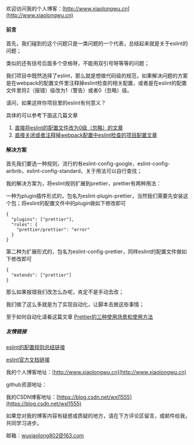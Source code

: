 欢迎访问我的个人博客：[http://www.xiaolongwu.cn](http://www.xiaolongwu.cn)

#### 前言
首先，我们碰到的这个问题只是一类问题的一个代表，总结起来就是关于eslint的问题；

类似的还有括号后面多个空格呀，不能用双引号呀等等的问题；

我们项目中既然选择了eslint，那么就是想做代码级的规范，如果解决问题的方案是在webpack的配置文件里注释掉eslint检查的相关配置，或者是在eslint的配置文件里将2（报错）级改为1（警告）或者0（忽略）级。

请问，如果这样你项目里的eslint有何意义？

具体的可以参考下面这几篇文章


1. [直接将eslint的配置文件改为0级（忽略）的文章](https://blog.csdn.net/openglnewbee/article/details/79852645)
2. [直接关闭或者注释掉webpack配置中eslint检查的项目配置文章](https://blog.csdn.net/u010429286/article/details/80108593)

#### 解决方案
首先我们要选一种规则，流行的有eslint-config-google，eslint-config-airbnb，eslint-config-standard，关于用法可以自行查找；

我的解决方案为，将eslint规则扩展到prettier，prettier有两种用法：

一种为plugin插件形式的，包名为eslint-plugin-prettier，当然我们需要先安装这个包；将eslint的配置文件中的plugin做如下修改即可

```
{
  "plugins": ["prettier"],
  "rules": {
    "prettier/prettier": "error"
  }
}
```

第二种为扩展形式的，包名为eslint-config-prettier，同样eslint的配置文件做如下修改即可
```
{
  "extends": ["prettier"]
}
```

那么如果报错我们改怎么办呢，肯定不是手动去改；

我们做了这么多就是为了实现自动化，让脚本去做这些事情；

至于如何自动化请看这篇文章 [Prettier的三种使用场景和使用方法](https://github.com/LeonWuV/FE-blog-repository/blob/master/%E7%A0%81%E5%86%9C%E5%B7%A5%E5%85%B7/Prettier%E7%9A%84%E4%B8%89%E7%A7%8D%E4%BD%BF%E7%94%A8%E5%9C%BA%E6%99%AF%E5%92%8C%E4%BD%BF%E7%94%A8%E6%96%B9%E6%B3%95.md)


##### 友情链接
[eslint的配置规则总结链接](https://www.jianshu.com/p/29ca5a6a34fd)

[eslint官方文档链接](https://cn.eslint.org/)

我的个人博客地址：[http://www.xiaolongwu.cn](http://www.xiaolongwu.cn)

github资源地址：[]()

我的CSDN博客地址：[https://blog.csdn.net/wxl1555](https://blog.csdn.net/wxl1555)

如果您对我的博客内容有疑惑或质疑的地方，请在下方评论区留言，或邮件给我，共同学习进步。

邮箱：wuxiaolong802@163.com



